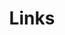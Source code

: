 ---
layout: page
title: Links
description: 没有链接的博客是孤独的
comments: false
canvas: true
permalink: /alogrithm
---